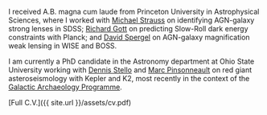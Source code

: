 I received A.B. magna cum laude from Princeton University in Astrophysical Sciences, where I worked with [Michael Strauss](http://www.astro.princeton.edu/~strauss/index.html) on identifying AGN-galaxy strong lenses in SDSS; [Richard Gott](http://web.astro.princeton.edu/people/j-richard-gott-iii) on predicting Slow-Roll dark energy constraints with Planck; and [David Spergel](http://www.astro.princeton.edu/~dns/) on AGN-galaxy magnification weak lensing in WISE and BOSS.

I am currently a PhD candidate in the Astronomy department at Ohio State University working with [Dennis Stello](https://www.physics.unsw.edu.au/staff/dennis-stello) and [Marc Pinsonneault](http://www.astronomy.ohio-state.edu/~pinsono/) on red giant asteroseismology with Kepler and K2, most recently in the context of the [Galactic Archaeology Programme](http://www.physics.usyd.edu.au/k2gap/).

[Full C.V.]({{ site.url }}/assets/cv.pdf)
